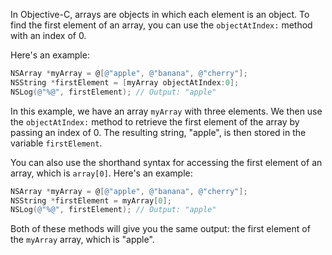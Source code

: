 In Objective-C, arrays are objects in which each element is an object. To find the first element of an array, you can use the `objectAtIndex:` method with an index of 0.

Here's an example:

```objective-c
NSArray *myArray = @[@"apple", @"banana", @"cherry"];
NSString *firstElement = [myArray objectAtIndex:0];
NSLog(@"%@", firstElement); // Output: "apple"
```

In this example, we have an array `myArray` with three elements. We then use the `objectAtIndex:` method to retrieve the first element of the array by passing an index of 0. The resulting string, "apple", is then stored in the variable `firstElement`.

You can also use the shorthand syntax for accessing the first element of an array, which is `array[0]`. Here's an example:

```objective-c
NSArray *myArray = @[@"apple", @"banana", @"cherry"];
NSString *firstElement = myArray[0];
NSLog(@"%@", firstElement); // Output: "apple"
```

Both of these methods will give you the same output: the first element of the `myArray` array, which is "apple".
